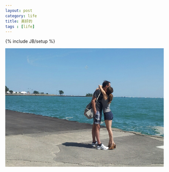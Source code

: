 ```yaml
---
layout: post
category: life
title: 美好的
tags : [life]
---
```

{% include JB/setup %}



![image](/assets/files/pic/2013/201308171.jpg)











